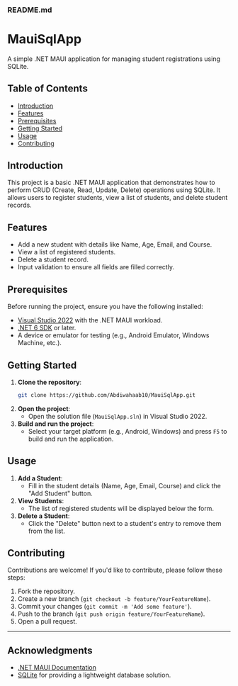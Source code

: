 ### **README.md**

# MauiSqlApp

A simple .NET MAUI application for managing student registrations using SQLite.

## Table of Contents
- [Introduction](#introduction)
- [Features](#features)
- [Prerequisites](#prerequisites)
- [Getting Started](#getting-started)
- [Usage](#usage)
- [Contributing](#contributing)


## Introduction
This project is a basic .NET MAUI application that demonstrates how to perform CRUD (Create, Read, Update, Delete) operations using SQLite. It allows users to register students, view a list of students, and delete student records.

## Features
- Add a new student with details like Name, Age, Email, and Course.
- View a list of registered students.
- Delete a student record.
- Input validation to ensure all fields are filled correctly.

## Prerequisites
Before running the project, ensure you have the following installed:
- [Visual Studio 2022](https://visualstudio.microsoft.com/) with the .NET MAUI workload.
- [.NET 6 SDK](https://dotnet.microsoft.com/download/dotnet/6.0) or later.
- A device or emulator for testing (e.g., Android Emulator, Windows Machine, etc.).

## Getting Started
1. **Clone the repository**:
   ```bash
   git clone https://github.com/Abdiwahaab10/MauiSqlApp.git
   ```
2. **Open the project**:
   - Open the solution file (`MauiSqlApp.sln`) in Visual Studio 2022.
3. **Build and run the project**:
   - Select your target platform (e.g., Android, Windows) and press `F5` to build and run the application.

## Usage
1. **Add a Student**:
   - Fill in the student details (Name, Age, Email, Course) and click the "Add Student" button.
2. **View Students**:
   - The list of registered students will be displayed below the form.
3. **Delete a Student**:
   - Click the "Delete" button next to a student's entry to remove them from the list.

## Contributing
Contributions are welcome! If you'd like to contribute, please follow these steps:
1. Fork the repository.
2. Create a new branch (`git checkout -b feature/YourFeatureName`).
3. Commit your changes (`git commit -m 'Add some feature'`).
4. Push to the branch (`git push origin feature/YourFeatureName`).
5. Open a pull request.

---

## Acknowledgments
- [.NET MAUI Documentation](https://docs.microsoft.com/en-us/dotnet/maui/)
- [SQLite](https://www.sqlite.org/index.html) for providing a lightweight database solution.
```
